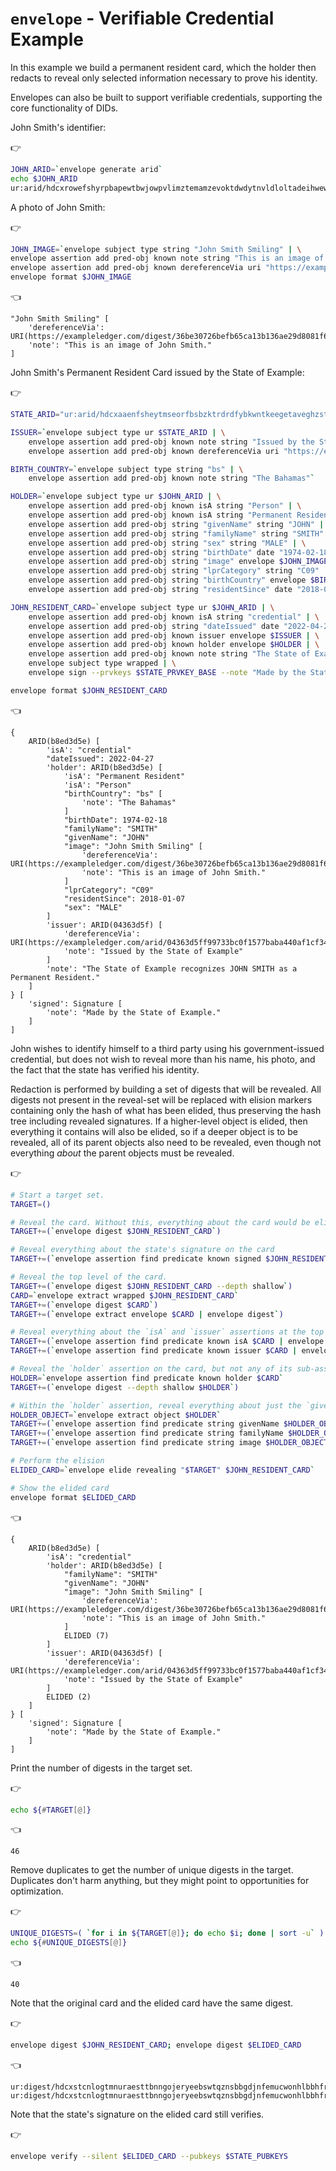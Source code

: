 # `envelope` - Verifiable Credential Example

In this example we build a permanent resident card, which the holder then redacts to reveal only selected information necessary to prove his identity.

Envelopes can also be built to support verifiable credentials, supporting the core functionality of DIDs.

John Smith's identifier:

👉
```bash
JOHN_ARID=`envelope generate arid`
echo $JOHN_ARID
ur:arid/hdcxrowefshyrpbapewtbwjowpvlimztemamzevoktdwdytnvldloltadeihwewschlflutinbfm
```

A photo of John Smith:

👉
```bash
JOHN_IMAGE=`envelope subject type string "John Smith Smiling" | \
envelope assertion add pred-obj known note string "This is an image of John Smith." | \
envelope assertion add pred-obj known dereferenceVia uri "https://exampleledger.com/digest/36be30726befb65ca13b136ae29d8081f64792c2702415eb60ad1c56ed33c999"`
envelope format $JOHN_IMAGE
```

👈
```
"John Smith Smiling" [
    'dereferenceVia': URI(https://exampleledger.com/digest/36be30726befb65ca13b136ae29d8081f64792c2702415eb60ad1c56ed33c999)
    'note': "This is an image of John Smith."
]
```

John Smith's Permanent Resident Card issued by the State of Example:

👉
```bash
STATE_ARID="ur:arid/hdcxaaenfsheytmseorfbsbzktrdrdfybkwntkeegetaveghzstattdertbswsihahvspllbghcp"

ISSUER=`envelope subject type ur $STATE_ARID | \
    envelope assertion add pred-obj known note string "Issued by the State of Example" | \
    envelope assertion add pred-obj known dereferenceVia uri "https://exampleledger.com/arid/04363d5ff99733bc0f1577baba440af1cf344ad9e454fad9d128c00fef6505e8"`

BIRTH_COUNTRY=`envelope subject type string "bs" | \
    envelope assertion add pred-obj known note string "The Bahamas"`

HOLDER=`envelope subject type ur $JOHN_ARID | \
    envelope assertion add pred-obj known isA string "Person" | \
    envelope assertion add pred-obj known isA string "Permanent Resident" | \
    envelope assertion add pred-obj string "givenName" string "JOHN" | \
    envelope assertion add pred-obj string "familyName" string "SMITH" | \
    envelope assertion add pred-obj string "sex" string "MALE" | \
    envelope assertion add pred-obj string "birthDate" date "1974-02-18" | \
    envelope assertion add pred-obj string "image" envelope $JOHN_IMAGE | \
    envelope assertion add pred-obj string "lprCategory" string "C09" | \
    envelope assertion add pred-obj string "birthCountry" envelope $BIRTH_COUNTRY | \
    envelope assertion add pred-obj string "residentSince" date "2018-01-07"`

JOHN_RESIDENT_CARD=`envelope subject type ur $JOHN_ARID | \
    envelope assertion add pred-obj known isA string "credential" | \
    envelope assertion add pred-obj string "dateIssued" date "2022-04-27" | \
    envelope assertion add pred-obj known issuer envelope $ISSUER | \
    envelope assertion add pred-obj known holder envelope $HOLDER | \
    envelope assertion add pred-obj known note string "The State of Example recognizes JOHN SMITH as a Permanent Resident." | \
    envelope subject type wrapped | \
    envelope sign --prvkeys $STATE_PRVKEY_BASE --note "Made by the State of Example."`

envelope format $JOHN_RESIDENT_CARD
```

👈
```
{
    ARID(b8ed3d5e) [
        'isA': "credential"
        "dateIssued": 2022-04-27
        'holder': ARID(b8ed3d5e) [
            'isA': "Permanent Resident"
            'isA': "Person"
            "birthCountry": "bs" [
                'note': "The Bahamas"
            ]
            "birthDate": 1974-02-18
            "familyName": "SMITH"
            "givenName": "JOHN"
            "image": "John Smith Smiling" [
                'dereferenceVia': URI(https://exampleledger.com/digest/36be30726befb65ca13b136ae29d8081f64792c2702415eb60ad1c56ed33c999)
                'note': "This is an image of John Smith."
            ]
            "lprCategory": "C09"
            "residentSince": 2018-01-07
            "sex": "MALE"
        ]
        'issuer': ARID(04363d5f) [
            'dereferenceVia': URI(https://exampleledger.com/arid/04363d5ff99733bc0f1577baba440af1cf344ad9e454fad9d128c00fef6505e8)
            'note': "Issued by the State of Example"
        ]
        'note': "The State of Example recognizes JOHN SMITH as a Permanent Resident."
    ]
} [
    'signed': Signature [
        'note': "Made by the State of Example."
    ]
]
```

John wishes to identify himself to a third party using his government-issued credential, but does not wish to reveal more than his name, his photo, and the fact that the state has verified his identity.

Redaction is performed by building a set of digests that will be revealed. All digests not present in the reveal-set will be replaced with elision markers containing only the hash of what has been elided, thus preserving the hash tree including revealed signatures. If a higher-level object is elided, then everything it contains will also be elided, so if a deeper object is to be revealed, all of its parent objects also need to be revealed, even though not everything *about* the parent objects must be revealed.

👉
```bash
# Start a target set.
TARGET=()

# Reveal the card. Without this, everything about the card would be elided.
TARGET+=(`envelope digest $JOHN_RESIDENT_CARD`)

# Reveal everything about the state's signature on the card
TARGET+=(`envelope assertion find predicate known signed $JOHN_RESIDENT_CARD | envelope digest --depth deep`)

# Reveal the top level of the card.
TARGET+=(`envelope digest $JOHN_RESIDENT_CARD --depth shallow`)
CARD=`envelope extract wrapped $JOHN_RESIDENT_CARD`
TARGET+=(`envelope digest $CARD`)
TARGET+=(`envelope extract envelope $CARD | envelope digest`)

# Reveal everything about the `isA` and `issuer` assertions at the top level of the card.
TARGET+=(`envelope assertion find predicate known isA $CARD | envelope digest --depth deep`)
TARGET+=(`envelope assertion find predicate known issuer $CARD | envelope digest --depth deep`)

# Reveal the `holder` assertion on the card, but not any of its sub-assertions.
HOLDER=`envelope assertion find predicate known holder $CARD`
TARGET+=(`envelope digest --depth shallow $HOLDER`)

# Within the `holder` assertion, reveal everything about just the `givenName`, `familyName`, and `image` assertions.
HOLDER_OBJECT=`envelope extract object $HOLDER`
TARGET+=(`envelope assertion find predicate string givenName $HOLDER_OBJECT | envelope digest --depth deep`)
TARGET+=(`envelope assertion find predicate string familyName $HOLDER_OBJECT | envelope digest --depth deep`)
TARGET+=(`envelope assertion find predicate string image $HOLDER_OBJECT | envelope digest --depth deep`)

# Perform the elision
ELIDED_CARD=`envelope elide revealing "$TARGET" $JOHN_RESIDENT_CARD`

# Show the elided card
envelope format $ELIDED_CARD
```

👈
```
{
    ARID(b8ed3d5e) [
        'isA': "credential"
        'holder': ARID(b8ed3d5e) [
            "familyName": "SMITH"
            "givenName": "JOHN"
            "image": "John Smith Smiling" [
                'dereferenceVia': URI(https://exampleledger.com/digest/36be30726befb65ca13b136ae29d8081f64792c2702415eb60ad1c56ed33c999)
                'note': "This is an image of John Smith."
            ]
            ELIDED (7)
        ]
        'issuer': ARID(04363d5f) [
            'dereferenceVia': URI(https://exampleledger.com/arid/04363d5ff99733bc0f1577baba440af1cf344ad9e454fad9d128c00fef6505e8)
            'note': "Issued by the State of Example"
        ]
        ELIDED (2)
    ]
} [
    'signed': Signature [
        'note': "Made by the State of Example."
    ]
]
```

Print the number of digests in the target set.

👉
```bash
echo ${#TARGET[@]}
```

👈
```
46
```

Remove duplicates to get the number of unique digests in the target. Duplicates don't harm anything, but they might point to opportunities for optimization.

👉
```bash
UNIQUE_DIGESTS=( `for i in ${TARGET[@]}; do echo $i; done | sort -u` )
echo ${#UNIQUE_DIGESTS[@]}
```

👈
```
40
```

Note that the original card and the elided card have the same digest.

👉
```bash
envelope digest $JOHN_RESIDENT_CARD; envelope digest $ELIDED_CARD
```

👈
```
ur:digest/hdcxstcnlogtmnuraesttbnngojeryeebswtqznsbbgdjnfemucwonhlbbhfrywyadlyhpcftkft
ur:digest/hdcxstcnlogtmnuraesttbnngojeryeebswtqznsbbgdjnfemucwonhlbbhfrywyadlyhpcftkft
```

Note that the state's signature on the elided card still verifies.

👉
```bash
envelope verify --silent $ELIDED_CARD --pubkeys $STATE_PUBKEYS
```

